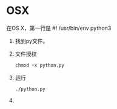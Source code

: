 # OSX

在OS X，第一行是 #! /usr/bin/env python3



1. 找到py文件。

2. 文件授权

   ```python
   chmod +x python.py
   ```

3. 运行

   ```shell
   ./python.py
   ```

4. ​